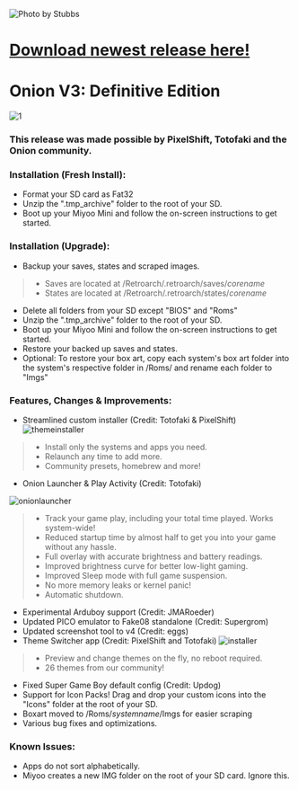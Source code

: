 ![Photo by Stubbs](https://github.com/jimgraygit/Onion/blob/main/Lightbox%20Photos/stubbsmini2.jpg)

# [Download newest release here!](https://github.com/jimgraygit/Onion/releases)

# Onion V3: Definitive Edition
![1](https://user-images.githubusercontent.com/16885275/154789618-9ac5510e-d016-42f7-8978-bee50d395693.png)
### This release was made possible by PixelShift, Totofaki and the Onion community.

### Installation (Fresh Install):
- Format your SD card as Fat32
- Unzip the ".tmp_archive" folder to the root of your SD.
- Boot up your Miyoo Mini and follow the on-screen instructions to get started.

### Installation (Upgrade):
- Backup your saves, states and scraped images.
> - Saves are located at /Retroarch/.retroarch/saves/_corename_
> - States are located at /Retroarch/.retroarch/states/_corename_
- Delete all folders from your SD except "BIOS" and "Roms"
- Unzip the ".tmp_archive" folder to the root of your SD.
- Boot up your Miyoo Mini and follow the on-screen instructions to get started.
- Restore your backed up saves and states.
- Optional: To restore your box art, copy each system's box art folder into the system's respective folder in /Roms/ and rename each folder to "Imgs"

### Features, Changes & Improvements:
- Streamlined custom installer (Credit: Totofaki & PixelShift)
![themeinstaller](https://user-images.githubusercontent.com/16885275/154789504-84253d41-373d-4c84-b194-547c6343f904.png)

> - Install only the systems and apps you need.
> - Relaunch any time to add more. 
> - Community presets, homebrew and more!
- Onion Launcher & Play Activity (Credit: Totofaki)

![onionlauncher](https://user-images.githubusercontent.com/16885275/154789497-3c3ea0e5-aac3-4935-86d5-92b4921732ce.png)

> - Track your game play, including your total time played. Works system-wide!
> - Reduced startup time by almost half to get you into your game without any hassle.
> - Full overlay with accurate brightness and battery readings.
> - Improved brightness curve for better low-light gaming.
> - Improved Sleep mode with full game suspension.
> - No more memory leaks or kernel panic!
> - Automatic shutdown.
- Experimental Arduboy support (Credit: JMARoeder)
- Updated PICO emulator to Fake08 standalone (Credit: Supergrom)
- Updated screenshot tool to v4 (Credit: eggs)
- Theme Switcher app (Credit: PixelShift and Totofaki)
![installer](https://user-images.githubusercontent.com/16885275/154789609-320620c4-b945-429a-8b0d-177cb30dbdeb.png)
> - Preview and change themes on the fly, no reboot required.
> - 26 themes from our community!
- Fixed Super Game Boy default config (Credit: Updog)
- Support for Icon Packs! Drag and drop your custom icons into the "Icons" folder at the root of your SD.
- Boxart moved to /Roms/_systemname_/Imgs for easier scraping
- Various bug fixes and optimizations.

### Known Issues:
- Apps do not sort alphabetically.
- Miyoo creates a new IMG folder on the root of your SD card. Ignore this.
